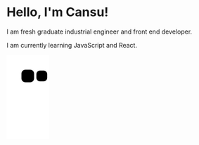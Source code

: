 # Hello, I'm Cansu!

I am fresh graduate industrial engineer and front end developer.

I am currently learning JavaScript and React.

![snake svg](https://github.com/cansuyarkin/cansuyarkin/blob/output/github-contribution-grid-snake.svg)
